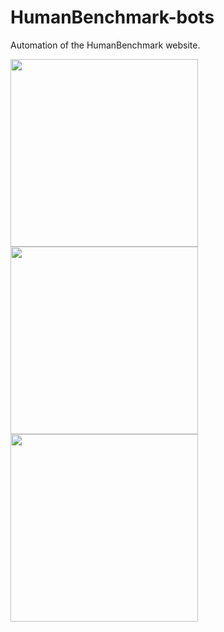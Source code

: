 # HumanBenchmark-bots
Automation of the HumanBenchmark website.

<img src="https://user-images.githubusercontent.com/75546186/189984720-4e6d88e1-e592-4ae7-b748-3f05443baec9.png" width="300"> <img src="https://user-images.githubusercontent.com/75546186/189987759-f6d0e9e6-dca3-46e7-92ef-2ad56be307d3.png" width="300"> <img src="https://user-images.githubusercontent.com/75546186/189997918-a0a02cc0-00ba-4c2f-87ab-f17958d7d7da.png" width="300">
